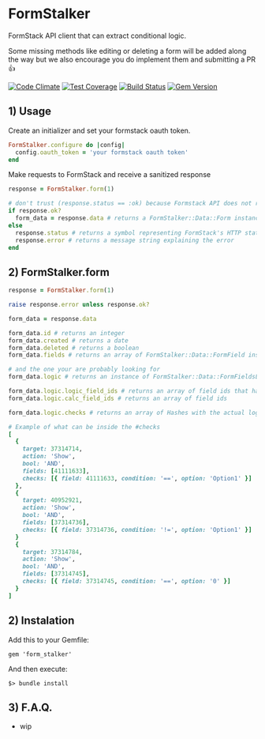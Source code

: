 # FormStalker
FormStack API client that can extract conditional logic.

Some missing methods like editing or deleting a form will be added along the way but we also encourage you do implement them and submitting a PR :thumbsup:

[![Code Climate](https://codeclimate.com/github/Streetbees/form-stalker/badges/gpa.svg)](https://codeclimate.com/github/Streetbees/form-stalker)
[![Test Coverage](https://codeclimate.com/github/Streetbees/form-stalker/badges/coverage.svg)](https://codeclimate.com/github/Streetbees/form-stalker/coverage)
[![Build Status](https://travis-ci.org/Streetbees/form-stalker.svg?branch=master)](https://travis-ci.org/Streetbees/form-stalker)
[![Gem Version](https://badge.fury.io/rb/form_stalker.svg)](https://badge.fury.io/rb/form_stalker)

## 1) Usage
Create an initializer and set your formstack oauth token.
```ruby
FormStalker.configure do |config|
  config.oauth_token = 'your formstack oauth token'
end
```

Make requests to FormStack and receive a sanitized response
```ruby
response = FormStalker.form(1)

# don't trust (response.status == :ok) because Formstack API does not respect the HTTP error status
if response.ok?
  form_data = response.data # returns a FormStalker::Data::Form instance
else
  response.status # returns a symbol representing FormStack's HTTP status
  response.error # returns a message string explaining the error
end
```

## 2) FormStalker.form
```ruby
response = FormStalker.form(1)

raise response.error unless response.ok?

form_data = response.data

form_data.id # returns an integer
form_data.created # returns a date
form_data.deleted # returns a boolean
form_data.fields # returns an array of FormStalker::Data::FormField instances

# and the one your are probably looking for
form_data.logic # returns an instance of FormStalker::Data::FormFieldsLogic

form_data.logic.logic_field_ids # returns an array of field ids that have logic
form_data.logic.calc_field_ids # returns an array of field ids

form_data.logic.checks # returns an array of Hashes with the actual logic

# Example of what can be inside the #checks
[
  {
    target: 37314714,
    action: 'Show',
    bool: 'AND',
    fields: [41111633],
    checks: [{ field: 41111633, condition: '==', option: 'Option1' }]
  },
  {
    target: 40952921,
    action: 'Show',
    bool: 'AND',
    fields: [37314736],
    checks: [{ field: 37314736, condition: '!=', option: 'Option1' }]
  }
  {
    target: 37314784,
    action: 'Show',
    bool: 'AND',
    fields: [37314745],
    checks: [{ field: 37314745, condition: '==', option: '0' }]
  }
]
```

## 2) Instalation

Add this to your Gemfile:
```
gem 'form_stalker'
```

And then execute:

```
$> bundle install
```

## 3) F.A.Q.
- wip
